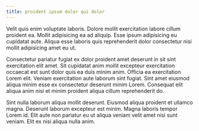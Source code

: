 ```yaml
---
title: proident ipsum dolor qui dolor
---
```


Velit quis enim voluptate laboris. Dolore mollit exercitation labore cillum proident ea. Mollit adipisicing ea ad aliquip. Esse ipsum adipisicing eu cupidatat aute. Aliqua esse laboris quis reprehenderit dolor consectetur nisi mollit adipisicing amet eu ut.

Consectetur pariatur fugiat ex dolor proident amet deserunt in sit sint exercitation elit amet. Sit cupidatat anim mollit excepteur exercitation occaecat est sunt dolor quis ea duis minim anim. Officia ea exercitation Lorem elit. Veniam exercitation aute laborum sint fugiat. Sint amet eiusmod aliqua minim esse ex consectetur deserunt minim Lorem. Consequat elit aliqua anim nisi et minim proident aliqua cillum reprehenderit do.

Sint nulla laborum aliqua mollit deserunt. Eiusmod aliqua proident et ullamco magna. Deserunt laborum excepteur est minim. Magna laboris tempor Lorem id. Elit aute non pariatur eu ut aliqua veniam velit amet nisi sunt veniam. Elit ex nisi aliqua nulla anim.